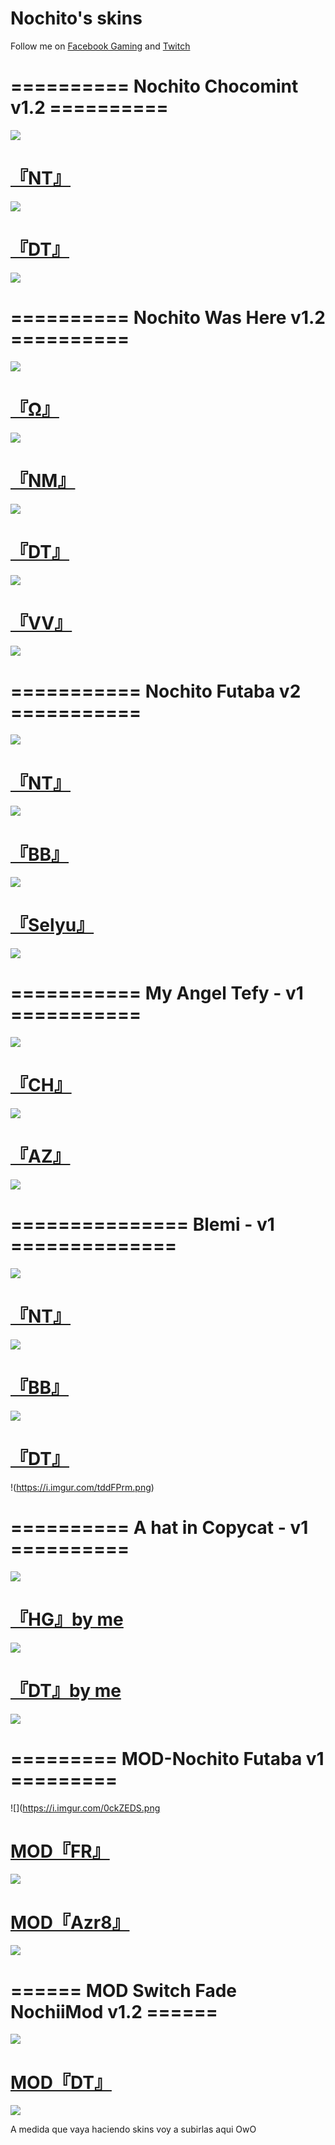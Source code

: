 # Nochito's skins
Follow me on [Facebook Gaming](https://www.facebook.com/Nochitovtuber) and [Twitch](https://www.twitch.tv/nochitovt)

# ========== Nochito Chocomint v1.2 ==========
![](https://i.imgur.com/sewaHQ0.png)
# [『NT』](https://drive.google.com/file/d/1-UTcKIPNVHeT2wnoqMU_pfgToBKD7_xL/view)
![](https://i.imgur.com/wiI0Xbt.png)

# [『DT』](https://drive.google.com/file/d/1oxuEvZpuX43RYPrJySchHa7y16cOYBwf/view)
![](https://i.imgur.com/lRhGg1D.png)


# ========== Nochito Was Here v1.2 ==========
![](https://i.imgur.com/MDAbbQO.png)
# [『Ω』](http://www.mediafire.com/file/ez2g6bpybmemm4r/-_Nochito_Was_Here_%25E3%2580%258E%25CE%25A9%25E3%2580%258F_%2523_%255B1.2%255D.osk/file)
![](https://i.imgur.com/qePZqvk.jpg)

# [『NM』](http://www.mediafire.com/file/ojzpeh2gnwqwu8l/-_Nochito_Was_Here_%25E3%2580%258ENM%25E3%2580%258F_%2523_%255B1.2%255D.osk/file)
![](https://i.imgur.com/h1lpjwf.jpg)

# [『DT』](http://www.mediafire.com/file/6cbjnqpwhjlt334/-_Nochito_Was_Here__%25E3%2580%258EDT%25E3%2580%258F_%2523_%255B1.2%255D.osk/file)
![](https://i.imgur.com/GNIduNe.jpg)

# [『VV』](http://www.mediafire.com/file/mj9forj93q3q32a/-_Nochito_Was_Here_%25E3%2580%258EVV%25E3%2580%258F_%2523_%255B1.2%255D.osk/file)
![](https://i.imgur.com/MrMiMgY.jpg)

# =========== Nochito Futaba v2 ===========
![](https://i.imgur.com/G6j916g.png)
# [『NT』](http://www.mediafire.com/file/f4qxjuiufxuveec/-_Nochito_Futaba_v2_%25E3%2580%258ENT%25E3%2580%258F_-.osk/file)
![](https://i.imgur.com/HsVo09A.png)

# [『BB』](http://www.mediafire.com/file/cksz9m2g65dly3m/-_Nochito_Futaba_v2_%25E3%2580%258EBB%25E3%2580%258F_-.osk/file)
![](https://i.imgur.com/7EUsxZA.png)

# [『Selyu』](http://www.mediafire.com/file/t5gzhlsgufy0eaq/-_Nochito_Futaba_v2_%25E3%2580%258ESelyu%25E3%2580%258F_-.osk/file)
![](https://i.imgur.com/J832WdL.png)

# =========== My Angel Tefy - v1 ===========
![](https://i.imgur.com/QjcICYQ.jpg)
# [『CH』](http://www.mediafire.com/file/censtevdrec2p3x/-_Nochii_%2523_My_Angel_Tefy_-_v1.0_%25E3%2580%258ECH%25E3%2580%258F_%2523%2523_-.osk/file)
![](https://i.imgur.com/pWRETr3.jpg)

# [『AZ』](http://www.mediafire.com/file/x0piaprqow871na/-_Nochii_%2523_My_Angel_Tefy_-_v1.0_%25E3%2580%258EAZ%25E3%2580%258F_%2523%2523_-.osk/file)
![](https://i.imgur.com/NrRS90a.jpg)

# =============== Blemi - v1 ==============
![](https://i.imgur.com/3oHpPOr.png)
# [『NT』](http://www.mediafire.com/file/5inr7fr5wxzcnv6/-_Nochii_%2523_Blemi__%25E3%2580%258ENT%25E3%2580%258F_v1.0_-.osk/file)
![](https://i.imgur.com/sZQPwk9.png)

# [『BB』](http://www.mediafire.com/file/qk2crpvd9wpcjn2/-_Nochii_%2523_Blemi__%25E3%2580%258EBB%25E3%2580%258F_v1.0_-.osk/file)
![](https://i.imgur.com/fQ3xsBW.png)

# [『DT』](http://www.mediafire.com/file/wip8tbv9xzidx5x/-_Nochii_%2523_Blemi__%25E3%2580%258EDT%25E3%2580%258F_v1.0_-.osk/file)
!(https://i.imgur.com/tddFPrm.png)

# ========== A hat in Copycat - v1 ==========
![](https://i.imgur.com/OBrnqQh.png)
# [『HG』by me](http://www.mediafire.com/file/l42j9wwlas54wns/-_Nochii_%2523_A_hat_in_Copycat_%25E3%2580%258EHK%25E3%2580%258F_%2523_%255B1.0%255D.osk/file)
![](https://i.imgur.com/qBB3kJr.png)

# [『DT』by me](http://www.mediafire.com/file/75m7bpymdec9mh2/-_Nochii_%2523_A_hat_in_Copycat_%25E3%2580%258EDT%25E3%2580%258F_%2523_%255B1.0%255D.osk/file)
![](https://i.imgur.com/RGYE04X.png)

# ========= MOD-Nochito Futaba v1 =========
![](https://i.imgur.com/0ckZEDS.png
# [MOD『FR』](https://www.mediafire.com/file/joemd8y4ai7y886/-_Nochito_Futaba_-_v1.1_%25E3%2580%258EFR%25E3%2580%258F_%2523%2523_-.osk/file)
![](https://i.imgur.com/G456gy7.jpg)

# [MOD『Azr8』](https://www.mediafire.com/file/w1kasrvnnogmh2q/-_Nochito_Futaba_-_v1.1_%25E3%2580%258EAzr8%25E3%2580%258F_%2523%2523_-.osk/file)
![](https://i.imgur.com/qk9Kz8B.jpg)

# ====== MOD Switch Fade NochiiMod v1.2 ======
![](https://i.imgur.com/64QpWAd.png)
# [MOD『DT』](https://www.mediafire.com/file/t07xqwoitfwdf35/-_%2523_Switch_Fade_%257B1.2%257D_%25E3%2580%258EDT%25E3%2580%258F_%2523_%2528Nochii-Mod%2529_-.osk/file)
![](https://i.imgur.com/ukcioX0.png)

A medida que vaya haciendo skins voy a subirlas aqui OwO

